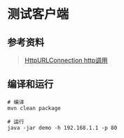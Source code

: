 # 测试客户端

## 参考资料

> [HttpURLConnection http调用](https://www.cnblogs.com/caoweixiong/p/14716187.html)

## 编译和运行

```shell script
# 编译
mvn clean package

# 运行
java -jar demo -h 192.168.1.1 -p 80
```